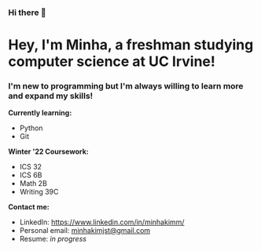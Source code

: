 ### Hi there 👋

<!--
**mink1m/mink1m** is a ✨ _special_ ✨ repository because its `README.md` (this file) appears on your GitHub profile.

Here are some ideas to get you started:

- 🔭 I’m currently working on ...
- 🌱 I’m currently learning ...
- 👯 I’m looking to collaborate on ...
- 🤔 I’m looking for help with ...
- 💬 Ask me about ...
- 📫 How to reach me: ...
- 😄 Pronouns: ...
- ⚡ Fun fact: ...
yo
-->

# Hey, I'm Minha, a freshman studying computer science at UC Irvine! 

### I'm new to programming but I'm always willing to learn more and expand my skills!

**Currently learning:**
- Python
- Git

**Winter '22 Coursework:**
- ICS 32
- ICS 6B
- Math 2B
- Writing 39C

**Contact me:**
- LinkedIn: https://www.linkedin.com/in/minhakimm/
- Personal email: minhakimjst@gmail.com
- Resume: *in progress*
